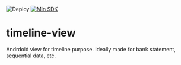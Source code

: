 ![Deploy](https://github.com/anacoimbrag/timeline-view/workflows/Deploy/badge.svg)
[![Min SDK](https://img.shields.io/badge/API-21%2B-brightgreen.svg?style=flat)](https://android-arsenal.com/api?level=21)

# timeline-view
Andrdoid view for timeline purpose. Ideally made for bank statement, sequential data, etc. 
